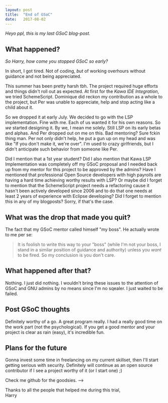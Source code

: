 ```yaml
---
layout: post
title:  "End of GSoC"
date:   2017-08-02
---
```


_Heyo ppl, this is my last GSoC blog-post._

## What happened?  

_So Harry, how come you stopped GSoC so early?_

In short, I got tired. Not of coding, *but* of working overhours without
guidance and not being appreciated.

This summer has been pretty harsh tbh. The project required huge efforts and
things didn't roll out as expected. At first for the *Kawa IDE Integration*,
we tried SchemeScript. Dominique did reckon my contribution as a whole to the
project, but Per was unable to appreciate, help and stop acting like a child about it.  

So we dropped it at early July. We decided to go with the LSP implementation.
Fine with me. Each of us wanted it for his own reasons. So _we_ started
designing it. By we, I mean me solely. Still LSP on its early betas and alphas.
And Per dropped out on me on this. Bad mentoring? Sure fckin thing man. Per not
only didn't help, he put a gun up on my head and was like "If you don't make
it, we're over". I'm used to crazy girlfriends, but I didn't anticipate such
behavior from someone like Per.  

Did I mention that a 1st year student? Did I also mention that Kawa LSP
Implementation was completely off my GSoC proposal and I needed back up from my
mentor for this project to be approved by the admins? Have I mentioned that
professional Open Source developers with high payrolls are having a hard time
achieving worthy results with LSP? Or maybe did I forget to mention that the
SchemeScript project needs a refactoring cause it hasn't been actively
developed since 2006 and to do that one needs at least 2 years of experience
with Eclipse developing? Did I forget to mention this in any of my blogposts?
Sorry, if that's the case.  

## What was the drop that made you quit?  

The fact that my GSoC mentor called himself "my boss". He actually wrote to me
per se:


> It is foolish to write this way to your "boss" (while I'm not your boss, I stand in a similar position of guidance and authority) unless you *want* to be fired.  So my conclusion is you don't care.


## What happened after that?  

Nothing. I just did nothing. I wouldn't bring these issues to the attention of
GSoC and GNU admins by no means since I'm no sqealer. I just waited to be
failed.

## Post GSoC thoughts

Definitely worthy of a go. A great program really. I had a really good time on
the work part (not the psychological). If you get a good mentor and your
project is clear as rain (easy), it's incredible fun.


## Plans for the future

Gonna invest some time in freelancing on my current skillset, then I'll start
getting serious with security. Definitely will continue as an open source
contributor if I see a project worthy of it (or I start one) ;)   

Check me github for the goodsies. -->  


Thanks to all the people that helped me during this trial,  
Harry

